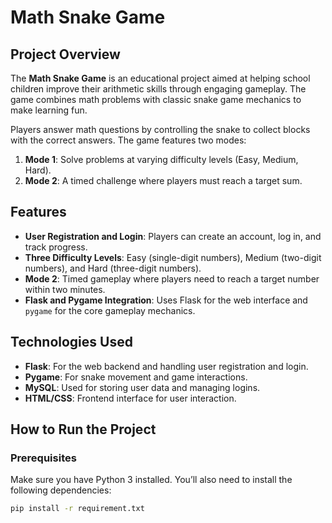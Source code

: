 # Math Snake Game

## Project Overview
The **Math Snake Game** is an educational project aimed at helping school children improve their arithmetic skills through engaging gameplay. The game combines math problems with classic snake game mechanics to make learning fun.

Players answer math questions by controlling the snake to collect blocks with the correct answers. The game features two modes: 
1. **Mode 1**: Solve problems at varying difficulty levels (Easy, Medium, Hard).
2. **Mode 2**: A timed challenge where players must reach a target sum.

## Features
- **User Registration and Login**: Players can create an account, log in, and track progress.
- **Three Difficulty Levels**: Easy (single-digit numbers), Medium (two-digit numbers), and Hard (three-digit numbers).
- **Mode 2**: Timed gameplay where players need to reach a target number within two minutes.
- **Flask and Pygame Integration**: Uses Flask for the web interface and `pygame` for the core gameplay mechanics.

## Technologies Used
- **Flask**: For the web backend and handling user registration and login.
- **Pygame**: For snake movement and game interactions.
- **MySQL**: Used for storing user data and managing logins.
- **HTML/CSS**: Frontend interface for user interaction.

## How to Run the Project
### Prerequisites
Make sure you have Python 3 installed. You’ll also need to install the following dependencies:
```bash
pip install -r requirement.txt
